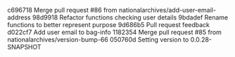 c696718 Merge pull request #86 from nationalarchives/add-user-email-address
98d9918 Refactor functions checking user details
9bdadef Rename functions to better represent purpose
9d686b5 Pull request feedback
d022cf7 Add user email to bag-info
1182354 Merge pull request #85 from nationalarchives/version-bump-66
050760d Setting version to 0.0.28-SNAPSHOT
